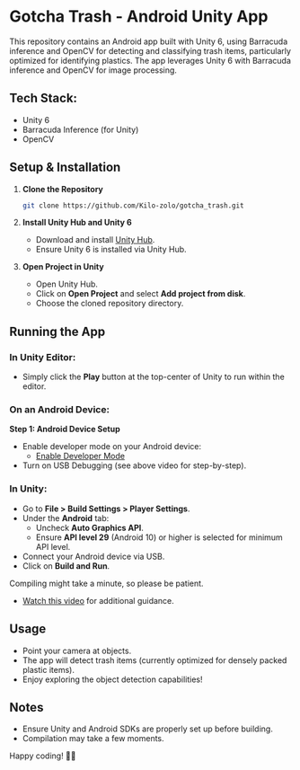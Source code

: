 # Gotcha Trash - Android Unity App

This repository contains an Android app built with Unity 6, using Barracuda inference and OpenCV for detecting and classifying trash items, particularly optimized for identifying plastics. The app leverages Unity 6 with Barracuda inference and OpenCV for image processing.

## Tech Stack:
- Unity 6
- Barracuda Inference (for Unity)
- OpenCV

## Setup & Installation

1. **Clone the Repository**
   ```bash
   git clone https://github.com/Kilo-zolo/gotcha_trash.git
   ```

2. **Install Unity Hub and Unity 6**
   - Download and install [Unity Hub](https://unity.com/download).
   - Ensure Unity 6 is installed via Unity Hub.

2. **Open Project in Unity**
   - Open Unity Hub.
   - Click on **Open Project** and select **Add project from disk**.
   - Choose the cloned repository directory.

## Running the App

### In Unity Editor:
- Simply click the **Play** button at the top-center of Unity to run within the editor.

### On an Android Device:

**Step 1: Android Device Setup**
- Enable developer mode on your Android device:
  - [Enable Developer Mode](https://www.youtube.com/watch?v=zu9oCE9N8H0)
- Turn on USB Debugging (see above video for step-by-step).

### In Unity:
- Go to **File > Build Settings > Player Settings**.
- Under the **Android** tab:
  - Uncheck **Auto Graphics API**.
  - Ensure **API level 29** (Android 10) or higher is selected for minimum API level.
- Connect your Android device via USB.
- Click on **Build and Run**.

Compiling might take a minute, so please be patient.

- [Watch this video](https://www.youtube.com/watch?v=Nb62CE9N8H0&t=0s) for additional guidance.

## Usage

- Point your camera at objects.
- The app will detect trash items (currently optimized for densely packed plastic items).
- Enjoy exploring the object detection capabilities!

## Notes
- Ensure Unity and Android SDKs are properly set up before building.
- Compilation may take a few moments.

Happy coding! 🚀🌱

